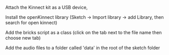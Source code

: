 Attach the Kinnect kit as a USB device,

Install the openKinnect library (Sketch -> Import library -> add Library, then search for open kinnect)

Add the bricks script as a class (click on the tab next to the file name then choose new tab)

Add the audio files to a folder called 'data' in the root of the sketch folder
